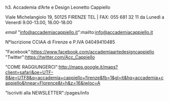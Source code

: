 h3. Accademia d’Arte e Design Leonetto Cappiello

Viale Michelangiolo 19, 50125 FIRENZE
TEL | FAX: 055 681 32 11 
da Lunedì a Venerdì 9.00-13.00, 16.00-18.00

*email*
"info@accademiacappiello.it":mailto:info@accademiacappiello.it

N°Iscrizione CCIAA di Firenze e P.IVA 04049410485

"Facebook":https://www.facebook.com/accademiaartedesigncappiello
"Twitter":https://twitter.com/Acc_Cappiello


"COME RAGGIUNGERCI":http://maps.google.it/maps?client=safari&oe=UTF-8&ie=UTF8&q=accademia+cappiello+firenze&fb=1&gl=it&hq=accademia+cappiello&hnear=Florence&t=h&z=16&iwloc=A


"Iscriviti alla NEWSLETTER":/pages/info

&nbsp;
<style>#likebox{display:none}</style>
<div id='map_canvas'></div>